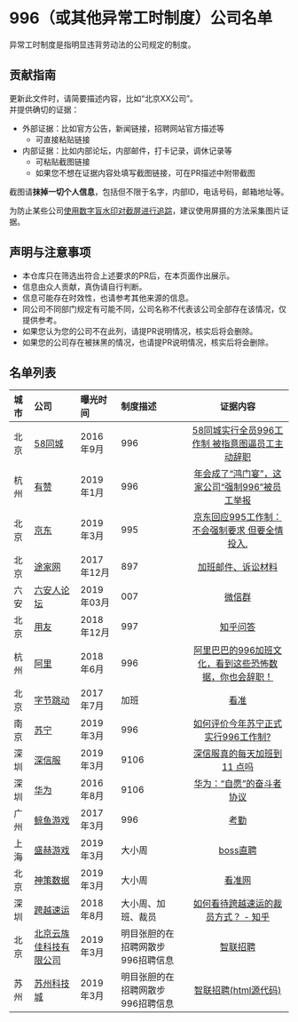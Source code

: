 996（或其他异常工时制度）公司名单
===
异常工时制度是指明显违背劳动法的公司规定的制度。

贡献指南
---
更新此文件时，请简要描述内容，比如“北京XX公司”。  
并提供确切的证据：
- 外部证据：比如官方公告，新闻链接，招聘网站官方描述等
  - 可直接粘贴链接
- 内部证据：比如内部论坛，内部邮件，打卡记录，调休记录等
  - 可粘贴截图链接
  - 如果您不想在证据内容处填写截图链接，可在PR描述中附带截图

截图请**抹掉一切个人信息**，包括但不限于名字，内部ID，电话号码，邮箱地址等。  

为防止某些公司[使用数字盲水印对截屏进行追踪](https://www.zhihu.com/question/50735753/answer/122593277)，建议使用屏摄的方法采集图片证据。

声明与注意事项
---
- 本仓库只在筛选出符合上述要求的PR后，在本页面作出展示。
- 信息由众人贡献，真伪请自行判断。
- 信息可能存在时效性，也请参考其他来源的信息。
- 同公司不同部门规定有可能不同，公司名称不代表该公司全部存在该情况，仅提供参考。
- 如果您认为您的公司不在此列，请提PR说明情况，核实后将会删除。
- 如果您的公司存在被抹黑的情况，也请提PR说明情况，核实后将会删除。

名单列表
---
|城市|公司|曝光时间|制度描述|证据内容|
|:---|:---|:---|:---|:---:|
|北京|[58同城](https://www.58.com)|2016年9月|996|[58同城实行全员996工作制 被指意图逼员工主动辞职](http://finance.cnr.cn/gs/20160901/t20160901_523105136.shtml)|
|杭州|[有赞](https://www.youzan.com)|2019年1月|996|[年会成了“鸿门宴”，这家公司“强制996”被员工举报](http://www.linkshop.com.cn/web/archives/2019/418163.shtml)|
|北京|[京东](https://www.jd.com)|2019年3月|995|[京东回应995工作制：不会强制要求 但要全情投入.](http://tech.163.com/19/0312/13/EA2QGIOK00097U7R.html)|
|北京|[途家网](https://www.tujia.com)|2017年12月|897|[加班邮件、诉讼材料](https://user-images.githubusercontent.com/1802494/55271496-68768980-52e8-11e9-8468-505658cc2f59.jpeg)|
|六安|[六安人论坛](http://www.luanren.com)|2019年03月|007|[微信群](http://vip.luanren.com/20190329.png)|
|北京|[用友](http://www.yonyou.com/)|2018年12月|997|[知乎问答](https://www.zhihu.com/question/26683235)|
|杭州|[阿里](https://www.alibabagroup.com/)|2018年6月|996|[阿里巴巴的996加班文化，看到这些恐怖数据，你也会辞职！](https://kuaibao.qq.com/s/20180612A1FAPU00)|
|北京|[字节跳动](https://bytedance.com)|2017年7月|加班|[看准](https://www.kanzhun.com/gsr5622411tl56.html)|
|南京|[苏宁](http://www.suning.com)|2019年3月|996|[如何评价今年苏宁正式实行996工作制?](https://www.zhihu.com/question/314152843/answer/613149536)|
|深圳|[深信服](http://www.sangfor.com.cn)|2019年3月|9106|[深信服真的每天加班到 11 点吗](https://www.v2ex.com/t/525495)|
|深圳|[华为](https://www.huawei.com/cn/)|2016年8月|9106|[华为：“自愿”的奋斗者协议](http://focus.news.163.com/10/0921/15/6H460OOP00011SM9.html)|
|广州|[鲸鱼游戏]()|2017年3月|996|[考勤](https://raw.githubusercontent.com/xuhaodong/img/master/196803444329033095.jpg)|
|上海|[盛赫游戏](http://www.shengheyouxi.com)|2019年3月|大小周|[boss直聘](https://www.zhipin.com/gongsi/c57418b66b0cf3bf0nd52928.html?ka=brand_list_company_9)|
|北京|[神策数据](https://www.sensorsdata.cn/)|2019年3月|大小周|[看准网](https://www.kanzhun.com/pl6409927.html)|
|深圳|[跨越速运](http://www.ky-express.com/)|2018年8月|大小周、加班、裁员|[如何看待跨越速运的裁员方式？ - 知乎](https://www.zhihu.com/question/312825261)|
|北京|[北京云族佳科技有限公司](https://www.clouderwork.com/)|2019年3月|明目张胆的在招聘网散步996招聘信息|[智联招聘](https://jobs.zhaopin.com/CC599223521J00125821109.htm)|
|苏州|[苏州科技城]()|2019年3月|明目张胆的在招聘网散步996招聘信息|[智联招聘(html源代码)](view-source:https://jobs.zhaopin.com/CC549324722J00346803701.htm)|
